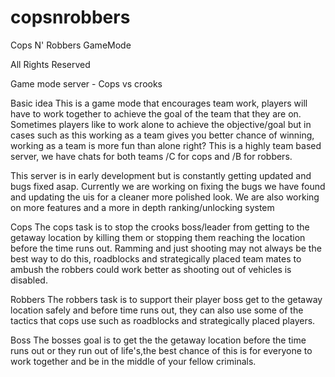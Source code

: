# copsnrobbers
Cops N' Robbers GameMode


All Rights Reserved

Game mode server - Cops vs crooks 

Basic idea
This is a game mode that encourages team work, players will have to work together to achieve the goal of the team that they are on. Sometimes players like to work alone to achieve the objective/goal but in cases such as this working as a team gives you better chance of winning, working as a team is more fun than alone right?
This is a highly team based server, we have chats for both teams /C for cops and /B for robbers.

This server is in early development but is constantly getting updated and bugs fixed asap. Currently we are working on fixing the bugs we have found and updating the uis for a cleaner more polished look. We are also working on more features and a more in depth ranking/unlocking system

Cops
The cops task is to stop the crooks boss/leader from getting to the getaway location by killing them or stopping them reaching the location before the time runs out. Ramming and just shooting may not always be the best way to do this, roadblocks and strategically placed team mates to ambush the robbers could work better as shooting out of vehicles is disabled.

Robbers
The robbers task is to support their player boss get to the getaway location safely and before time runs out, they can also use some of the tactics that cops use such as roadblocks and strategically placed players.

Boss
The bosses goal is to get the the getaway location before the time runs out or they run out of life's,the best chance of this is for everyone to work together and be in the middle of your fellow criminals.
